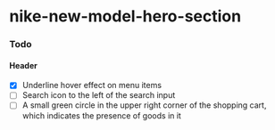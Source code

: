 # nike-new-model-hero-section

### Todo

#### Header

- [x] Underline hover effect on menu items
- [ ] Search icon to the left of the search input
- [ ] A small green circle in the upper right corner of the shopping cart, which indicates the presence of goods in it
